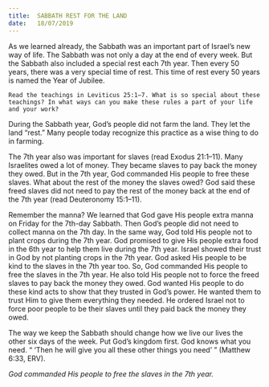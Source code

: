 ```yaml
---
title:  SABBATH REST FOR THE LAND
date:   18/07/2019
---
```


As we learned already, the Sabbath was an important part of Israel’s new way of life. The Sabbath was not only a day at the end of every week. But the Sabbath also included a special rest each 7th year. Then every 50 years, there was a very special time of rest. This time of rest every 50 years is named the Year of Jubilee.

`Read the teachings in Leviticus 25:1–7. What is so special about these teachings? In what ways can you make these rules a part of your life and your work?`

During the Sabbath year, God’s people did not farm the land. They let the land “rest.” Many people today recognize this practice as a wise thing to do in farming. 

The 7th year also was important for slaves (read Exodus 21:1–11). Many Israelites owed a lot of money. They became slaves to pay back the money they owed. But in the 7th year, God commanded His people to free these slaves. What about the rest of the money the slaves owed? God said these freed slaves did not need to pay the rest of the money back at the end of the 7th year (read Deuteronomy 15:1–11). 

Remember the manna? We learned that God gave His people extra manna on Friday for the 7th-day Sabbath. Then God’s people did not need to collect manna on the 7th day. In the same way, God told His people not to plant crops during the 7th year. God promised to give His people extra food in the 6th year to help them live during the 7th year. Israel showed their trust in God by not planting crops in the 7th year. God asked His people to be kind to the slaves in the 7th year too. So, God commanded His people to free the slaves in the 7th year. He also told His people not to force the freed slaves to pay back the money they owed. God wanted His people to do these kind acts to show that they trusted in God’s power. He wanted them to trust Him to give them everything they needed. He ordered Israel not to force poor people to be their slaves until they paid back the money they owed.

The way we keep the Sabbath should change how we live our lives the other six days of the week. Put God’s kingdom first. God knows what you need. “ ‘Then he will give you all these other things you need’ ” (Matthew 6:33, ERV).

_God commanded His people to free the slaves in the 7th year._